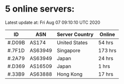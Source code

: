 # 5 online servers:

Latest update at: Fri Aug 07 09:10:10 UTC 2020

| ID | ASN | Server Country | Online |
| -- | --- | -------------- | ------ |
| #.D09B | AS174 | United States | 54 hrs |
| #.7F1D | AS63949 | Singapore | 173 hrs |
| #.2A79 | AS63949 | Japan | 24 hrs |
| #.D369 | AS16509 | Japan | 1 hrs |
| #.33B9 | AS63888 | Hong Kong | 17 hrs |


